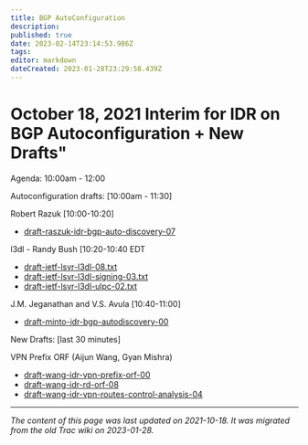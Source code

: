 ```yaml
---
title: BGP AutoConfiguration
description: 
published: true
date: 2023-02-14T23:14:53.986Z
tags: 
editor: markdown
dateCreated: 2023-01-28T23:29:58.439Z
---
```


# October 18, 2021 Interim for IDR on BGP Autoconfiguration + New Drafts" 
Agenda: 10:00am - 12:00

Autoconfiguration drafts: [10:00am - 11:30]

Robert Razuk [10:00-10:20]

- [draft-raszuk-idr-bgp-auto-discovery-07](http://tools.ietf.org/html/draft-raszuk-idr-bgp-auto-discovery-07)

l3dl - Randy Bush [10:20-10:40 EDT

- [draft-ietf-lsvr-l3dl-08.txt](http://tools.ietf.org/html/draft-ietf-lsvr-l3dl-08)
- [draft-ietf-lsvr-l3dl-signing-03.txt](http://tools.ietf.org/html/draft-ietf-lsvr-l3dl-signing-03)
- [draft-ietf-lsvr-l3dl-ulpc-02.txt](http://tools.ietf.org/html/draft-ietf-lsvr-l3dl-ulpc-02)

J.M. Jeganathan and V.S. Avula [10:40-11:00]

- [draft-minto-idr-bgp-autodiscovery-00](http://tools.ietf.org/html/draft-minto-idr-bgp-autodiscovery-00)

New Drafts: [last 30 minutes]

VPN Prefix ORF (Aijun Wang, Gyan Mishra)

- [draft-wang-idr-vpn-prefix-orf-00](http://tools.ietf.org/html/draft-wang-idr-vpn-prefix-orf-00)
- [draft-wang-idr-rd-orf-08](http://tools.ietf.org/html/draft-wang-idr-rd-orf-08)
- [draft-wang-idr-vpn-routes-control-analysis-04](http://tools.ietf.org/html/draft-wang-idr-vpn-routes-control-analysis-04)
&nbsp;
&nbsp;
&nbsp;

---

*The content of this page was last updated on 2021-10-18. It was migrated from the old Trac wiki on 2023-01-28.*